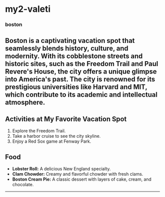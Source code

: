 # my2-valeti
### boston
Boston is a captivating vacation spot that seamlessly blends history, culture, and modernity. With its cobblestone streets and historic **sites, such as the Freedom Trail and Paul Revere's House, the city offers a unique glimpse into America's past**. The city is renowned for its prestigious universities like Harvard and MIT, **which contribute to its academic and intellectual atmosphere**.
---
## Activities at My Favorite Vacation Spot
1. Explore the Freedom Trail.
2. Take a harbor cruise to see the city skyline.
3. Enjoy a Red Sox game at Fenway Park.

## Food
- **Lobster Roll:** A delicious New England specialty.
- **Clam Chowder:** Creamy and flavorful chowder with fresh clams.
- **Boston Cream Pie:** A classic dessert with layers of cake, cream, and chocolate.
---




